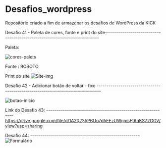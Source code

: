 # Desafios_wordpress
Repositório criado a fim de armazenar os desafios de WordPress da KICK

Desafio 41 - Paleta de cores, fonte e print do site---------------------------------------------------------------------------

Paleta:

![cores-palets](https://user-images.githubusercontent.com/94648070/161543673-ddd0bd93-963f-45d9-b725-f0f9b4764b6e.png)

Fonte : ROBOTO

Print do site
![Site-img](https://user-images.githubusercontent.com/94648070/161543411-87fdcbac-7fe3-4485-8eae-d9ec7e28844e.png)



Desafio 42 - Adicionar botão de voltar - fixo --------------------------------------------------------------------------------

![botao-inicio](https://user-images.githubusercontent.com/94648070/161578885-ce93b698-9952-4727-9a44-759c58a5efa5.png)


Link do Desafio 43: -------------------------------------------------------------
https://drive.google.com/file/d/1A2023hPBUo7d5EEzUWqmsFt6qKS72GGV/view?usp=sharing


Desafio 44: -------------------------------------------------------
![Formulário](https://user-images.githubusercontent.com/94648070/161590915-e47e6f7b-e7d3-4efa-b583-2b1491333881.png)
